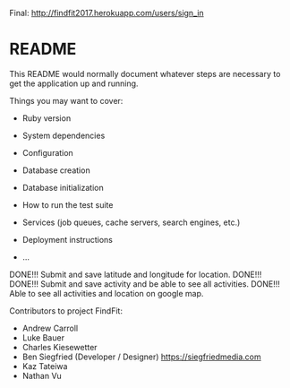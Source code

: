Final: http://findfit2017.herokuapp.com/users/sign_in

# README

This README would normally document whatever steps are necessary to get the
application up and running.

Things you may want to cover:

* Ruby version

* System dependencies

* Configuration

* Database creation

* Database initialization

* How to run the test suite

* Services (job queues, cache servers, search engines, etc.)

* Deployment instructions

* ...

DONE!!! Submit and save latitude and longitude for location. DONE!!!
DONE!!! Submit and save activity and be able to see all activities. DONE!!!
Able to see all activities and location on google map.

Contributors to project FindFit:

* Andrew Carroll
* Luke Bauer
* Charles Kiesewetter
* Ben Siegfried (Developer / Designer)
  https://siegfriedmedia.com
* Kaz Tateiwa
* Nathan Vu
